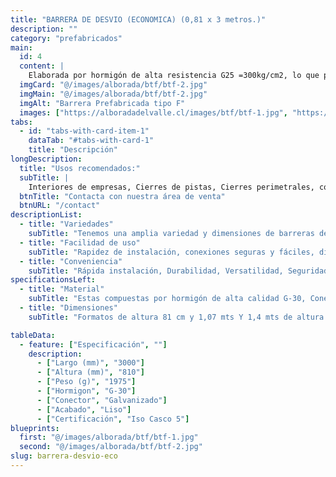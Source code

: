 ```yaml
---
title: "BARRERA DE DESVIO (ECONOMICA) (0,81 x 3 metros.)"
description: ""
category: "prefabricados"
main:
  id: 4
  content: |
    Elaborada por hormigón de alta resistencia G25 =300kg/cm2, lo que permite soportar impactos para medianas intensidad, su esqueleto (armadura) conformada por acero tipo estriado A630 - 420H de menor espesor con y sin conectores de acero. 
  imgCard: "@/images/alborada/btf/btf-2.jpg"
  imgMain: "@/images/alborada/btf/btf-2.jpg"
  imgAlt: "Barrera Prefabricada tipo F"
  images: ["https://alboradadelvalle.cl/images/btf/btf-1.jpg", "https://alboradadelvalle.cl/images/btf/btf-2.jpg", "https://alboradadelvalle.cl/images/btf/btf-3.jpg", "https://alboradadelvalle.cl/images/btf/btf-4.jpg", "https://alboradadelvalle.cl/images/btf/btf-5.JPG"]
tabs:
  - id: "tabs-with-card-item-1"
    dataTab: "#tabs-with-card-1"
    title: "Descripción"
longDescription:
  title: "Usos recomendados:"
  subTitle: |
    Interiores de empresas, Cierres de pistas, Cierres perimetrales, contención de elementos, velocidad máxima 50 a 70 km hr. Peso 1900 kg
  btnTitle: "Contacta con nuestra área de venta"
  btnURL: "/contact"
descriptionList:
  - title: "Variedades"
    subTitle: "Tenemos una amplia variedad y dimensiones de barreras de hormigón para adaptarse a las diversas aplicaciones y espacios."
  - title: "Facilidad de uso"
    subTitle: "Rapidez de instalación, conexiones seguras y fáciles, diseño ergonómico."
  - title: "Conveniencia"
    subTitle: "Rápida instalación, Durabilidad, Versatilidad, Seguridad y reutilizables."
specificationsLeft:
  - title: "Material"
    subTitle: "Estas compuestas por hormigón de alta calidad G-30, Conectores Galvanizados y Acero estriado."
  - title: "Dimensiones"
    subTitle: "Formatos de altura 81 cm y 1,07 mts Y 1,4 mts de altura."

tableData:
  - feature: ["Especificación", ""]
    description:
      - ["Largo (mm)", "3000"]
      - ["Altura (mm)", "810"]
      - ["Peso (g)", "1975"]
      - ["Hormigon", "G-30"]
      - ["Conector", "Galvanizado"]
      - ["Acabado", "Liso"]
      - ["Certificación", "Iso Casco 5"]
blueprints:
  first: "@/images/alborada/btf/btf-1.jpg"
  second: "@/images/alborada/btf/btf-2.jpg"
slug: barrera-desvio-eco
---
```

